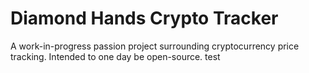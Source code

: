 # Diamond Hands Crypto Tracker
 A work-in-progress passion project surrounding cryptocurrency price tracking. Intended to one day be open-source. test